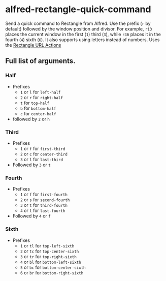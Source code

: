 # alfred-rectangle-quick-command
Send a quick command to Rectangle from Alfred. Use the prefix (`r` by default) followed by the window position and divisor. For example, `r13` places the current window in the first (`1`) third (`3`), while `r46` places it in the fourth (`4`) sixth (`6`). It also supports using letters instead of numbers. Uses the [Rectangle URL Actions](https://github.com/rxhanson/Rectangle?tab=readme-ov-file#execute-an-action-by-url)

## Full list of arguments.
### Half
* Prefixes
  * `1` or `l` for `left-half`
  * `2` or `r` for `right-half`
  * `t` for `top-half`
  * `b` for `bottom-half`
  * `c` for `center-half`
* followed by `2` or `h`

### Third
* Prefixes
  * `1` or `f` for `first-third`
  * `2` or `c` for `center-third`
  * `3` or `l` for `last-third`
* Followed by `3` or `t`

### Fourth
* Prefixes
  * `1` or `f` for `first-fourth`
  * `2` or `s` for `second-fourth`
  * `3` or `t` for `third-fourth`
  * `4` or `l` for `last-fourth`
* Followed by `4` or `f`

### Sixth
* Prefixes
	* `1` or `tl` for `top-left-sixth`
	* `2` or `tc` for `top-center-sixth`
	* `3` or `tr` for `top-right-sixth`
	* `4` or `bl` for `bottom-left-sixth`
	* `5` or `bc` for `bottom-center-sixth`
	* `6` or `br` for `bottom-right-sixth`
